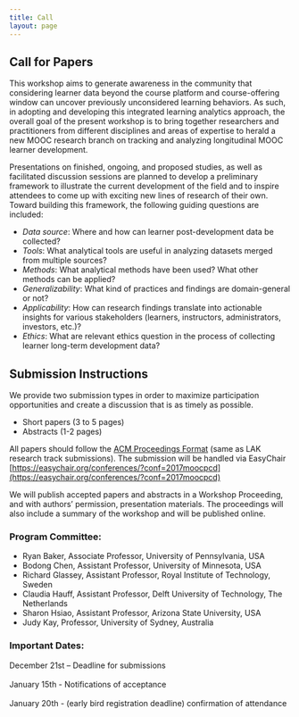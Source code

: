 ```yaml
---
title: Call
layout: page
---
```


## Call for Papers

This workshop aims to generate awareness in the community that considering learner data beyond the course platform and course-offering window can uncover previously unconsidered learning behaviors. As such, in adopting and developing this integrated learning analytics approach, the overall goal of the present workshop is to bring together researchers and practitioners from different disciplines and areas of expertise to herald a new MOOC research branch on tracking and analyzing longitudinal MOOC learner development. 
      
Presentations on finished, ongoing, and proposed studies, as well as facilitated discussion sessions are planned to develop a preliminary framework to illustrate the current development of the field and to inspire attendees to come up with exciting new lines of research of their own. Toward building this framework, the following guiding questions are included:

*   *Data source*: Where and how can learner post-development data be collected?   
*   *Tools*: What analytical tools are useful in analyzing datasets merged from multiple sources?   
*   *Methods*: What analytical methods have been used? What other methods can be applied?  
*   *Generalizability*: What kind of practices and findings are domain-general or not? 
*   *Applicability*: How can research findings translate into actionable insights for various stakeholders (learners, instructors, administrators, investors, etc.)?  
*   *Ethics*: What are relevant ethics question in the process of collecting learner long-term development data?   

## Submission Instructions

We provide two submission types in order to maximize participation opportunities and create a discussion that is as timely as possible. 

*   Short papers (3 to 5 pages)  
*   Abstracts (1-2 pages)

All papers should follow the [ACM Proceedings Format](https://www.acm.org/publications/proceedings-template) (same as LAK research track submissions). The submission will be handled via EasyChair [https://easychair.org/conferences/?conf=2017moocpcd](https://easychair.org/conferences/?conf=2017moocpcd)

We will publish accepted papers and abstracts in a Workshop Proceeding, and with authors’ permission, presentation materials. The proceedings will also include a summary of the workshop and will be published online.

### Program Committee:

*   Ryan Baker, Associate Professor, University of Pennsylvania, USA
*   Bodong Chen, Assistant Professor, University of Minnesota, USA
*   Richard Glassey, Assistant Professor, Royal Institute of Technology, Sweden 
*   Claudia Hauff, Assistant Professor, Delft University of Technology, The Netherlands
*   Sharon Hsiao, Assistant Professor, Arizona State University, USA
*   Judy Kay, Professor, University of Sydney, Australia

### Important Dates:

December 21st – Deadline for submissions <br/>   
January 15th - Notifications of acceptance <br/>   
January 20th - (early bird registration deadline) confirmation of attendance 
